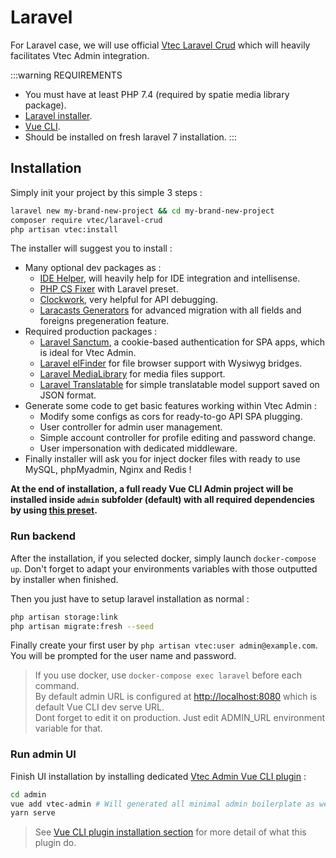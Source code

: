 # Laravel

For Laravel case, we will use official [Vtec Laravel Crud](https://github.com/okami101/vtec-laravel-crud) which will heavily facilitates Vtec Admin integration.

:::warning REQUIREMENTS
* You must have at least PHP 7.4 (required by spatie media library package).
* [Laravel installer](https://laravel.com/docs#installing-laravel).
* [Vue CLI](https://cli.vuejs.org/guide/installation.html).
* Should be installed on fresh laravel 7 installation.
:::

## Installation

Simply init your project by this simple 3 steps :

```bash
laravel new my-brand-new-project && cd my-brand-new-project
composer require vtec/laravel-crud
php artisan vtec:install
```

The installer will suggest you to install :

* Many optional dev packages as :
  * [IDE Helper](https://github.com/barryvdh/laravel-ide-helper), will heavily help for IDE integration and intellisense.
  * [PHP CS Fixer](https://github.com/FriendsOfPhp/PHP-CS-Fixer) with Laravel preset.
  * [Clockwork](https://github.com/itsgoingd/clockwork), very helpful for API debugging.
  * [Laracasts Generators](https://github.com/laracasts/Laravel-5-Generators-Extended) for advanced migration with all fields and foreigns pregeneration feature.
* Required production packages :
  * [Laravel Sanctum](https://github.com/laravel/sanctum), a cookie-based authentication for SPA apps, which is ideal for Vtec Admin.
  * [Laravel elFinder](https://github.com/barryvdh/laravel-elfinder) for file browser support with Wysiwyg bridges.
  * [Laravel MediaLibrary](https://github.com/spatie/laravel-medialibrary) for media files support.
  * [Laravel Translatable](https://github.com/spatie/laravel-translatable) for simple translatable model support saved on JSON format.
* Generate some code to get basic features working within Vtec Admin :
  * Modify some configs as cors for ready-to-go API SPA plugging.
  * User controller for admin user management.
  * Simple account controller for profile editing and password change.
  * User impersonation with dedicated middleware.
* Finally installer will ask you for inject docker files with ready to use MySQL, phpMyadmin, Nginx and Redis !

**At the end of installation, a full ready Vue CLI Admin project will be installed inside `admin` subfolder (default) with all required dependencies by using [this preset](https://github.com/okami101/vtec-laravel-crud/blob/master/preset.json).**

### Run backend

After the installation, if you selected docker, simply launch `docker-compose up`. Don't forget to adapt your environments variables with those outputted by installer when finished.

Then you just have to setup laravel installation as normal :

```bash
php artisan storage:link
php artisan migrate:fresh --seed
```

Finally create your first user by `php artisan vtec:user admin@example.com`. You will be prompted for the user name and password.

> If you use docker, use `docker-compose exec laravel` before each command.  
> By default admin URL is configured at [http://localhost:8080](http://localhost:8080) which is default Vue CLI dev serve URL.  
> Dont forget to edit it on production. Just edit ADMIN_URL environment variable for that.

### Run admin UI
  
Finish UI installation by installing dedicated [Vtec Admin Vue CLI plugin](https://www.npmjs.com/package/vue-cli-plugin-vtec-admin) :

```bash
cd admin
vue add vtec-admin # Will generated all minimal admin boilerplate as well as UI crud commands
yarn serve
```

> See [Vue CLI plugin installation section](https://vtec.okami101.io/guide/getting-started#installation) for more detail of what this plugin do.

